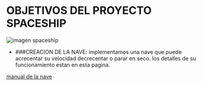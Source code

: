 # OBJETIVOS DEL PROYECTO SPACESHIP

![imagen spaceship](https://static.wikia.nocookie.net/eswarhammer40k/images/f/fa/Crucero_dominador.jpg/revision/latest?cb=20130610143238)

* ###CREACION DE LA NAVE: 
  implementamos una nave que puede acrecentar su velocidad decrecentar
            o parar en seco. los detalles de su funcionamiento estan en esta pagina.
            
[manual de la nave](../Docs/SpaceShip.md)

